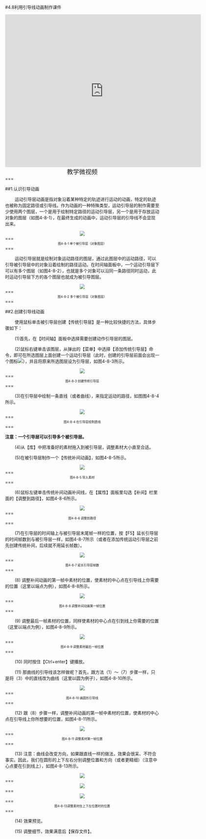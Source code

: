 #4.8利用引导线动画制作课件

<div align="center"><iframe frameborder="0" width="640" height="498" src="https://v.qq.com/iframe/player.html?vid=y0534yg1dyh&tiny=0&auto=0" allowfullscreen></iframe></div>
<div align="center"><span style="font-size:20px">教学微视频</span></div>
===

##1.认识引导动画

&nbsp;&nbsp;&nbsp;&nbsp;&nbsp;&nbsp;&nbsp;&nbsp;运动引导层动画是指对象沿着某种特定的轨迹进行运动的动画，特定的轨迹也被称为固定路径或引导线。作为动画的一种特殊类型，运动引导层的制作需要至少使用两个图层，一个是用于绘制特定路径的运动引导层，另一个是用于存放运动对象的图层（如图4-8-1），在最终生成的动画中，运动引导层的引导线不会显现出来。

<div align="center"><img src="/assets/4-9-1.png"></div>
===
<div align="center"><span style="font-size:10px">图4-8-1 单个被引导层（对象图层）</span></div>
===

&nbsp;&nbsp;&nbsp;&nbsp;&nbsp;&nbsp;&nbsp;&nbsp;运动引导层就是绘制对象运动路径的图层，通过此图层中的运动路径，可以引导被引导层中的对象沿着绘制的路径运动。在时间轴面板中，一个运动引导层下可以有多个图层（如图4-8-2），也就是多个对象可以沿同一条路径同时运动，此时运动引导层下方的各个图层也就成为被引导图层。

<div align="center"><img src="/assets/4-9-2.png"></div>
===
<div align="center"><span style="font-size:10px">图4-8-2 多个被引导层（对象图层）</span></div>
===

##2.创建引导线动画

&nbsp;&nbsp;&nbsp;&nbsp;&nbsp;&nbsp;&nbsp;&nbsp;使用鼠标单击被引导层创建【传统引导层】是一种比较快捷的方法，具体步骤如下：

&nbsp;&nbsp;&nbsp;&nbsp;&nbsp;&nbsp;&nbsp;&nbsp;(1)首先，在【时间轴】面板中选择需要创建动作引导层的图层。

&nbsp;&nbsp;&nbsp;&nbsp;&nbsp;&nbsp;&nbsp;&nbsp;(2)鼠标右键单击该图层，从弹出的【菜单】中选择【添加传统引导层】命令，即可在所选图层上面创建一个运动引导层（此时，创建的引导层前面会出现一个图标![](/assets/4-9-3.png)），并且将原来所选图层设为引导层，如图4-8-3所示。

<div align="center"><img src="/assets/4-9-4.png"></div>
===
<div align="center"><span style="font-size:10px">图4-8-3 创建传统引导层</span></div>
===

&nbsp;&nbsp;&nbsp;&nbsp;&nbsp;&nbsp;&nbsp;&nbsp;(3)在引导层中绘制一条直线（或者曲线），来指定运动的路径，如图图4-8-4所示。

<div align="center"><img src="/assets/4-9-5.png"></div>
===
<div align="center"><span style="font-size:10px">图4-8-4  在引导层绘制直线</span></div>
===

**注意：一个引导层可以引导多个被引导层。**

&nbsp;&nbsp;&nbsp;&nbsp;&nbsp;&nbsp;&nbsp;&nbsp;(4)从【库】中把准备好的素材拖入到被引导层，调整素材大小直至合适。

&nbsp;&nbsp;&nbsp;&nbsp;&nbsp;&nbsp;&nbsp;&nbsp;(5)在被引导层制作一个【传统补间动画】，如图4-8-5所示。

<div align="center"><img src="/assets/4-9-6.png"></div>
===
<div align="center"><span style="font-size:10px">图4-8-5 导入素材</span></div>
===

&nbsp;&nbsp;&nbsp;&nbsp;&nbsp;&nbsp;&nbsp;&nbsp;(6)鼠标左键单击传统补间动画补间线，在【属性】面板里勾选【补间】栏里面的【调整到路径】，如图4-8-6所示。

<div align="center"><img src="/assets/4-9-7.png"></div>
===
<div align="center"><span style="font-size:10px">图4-8-6 调整到路径</span></div>
===

&nbsp;&nbsp;&nbsp;&nbsp;&nbsp;&nbsp;&nbsp;&nbsp;(7)在引导层的时间轴上与被引导层末尾帧一样的位置，按【F5】延长引导层的时间帧数到与被引导层一样，如图4-8-7所示（或者在添加传统运动引导层之前先创建传统补间，后续就不用延长帧数）。

<div align="center"><img src="/assets/4-9-8.png"></div>
===
<div align="center"><span style="font-size:10px">图4-8-7 延长引导层帧数</span></div>
===

&nbsp;&nbsp;&nbsp;&nbsp;&nbsp;&nbsp;&nbsp;&nbsp;(8) 调整补间动画的第一帧中素材的位置，使素材的中心点在引导线上你需要的位置（这里以端点为例），如图4-8-8所示。

<div align="center"><img src="/assets/4-9-9.png"></div>
===
<div align="center"><span style="font-size:10px">图4-8-8 调整补间动画第一帧位置</span></div>
===

&nbsp;&nbsp;&nbsp;&nbsp;&nbsp;&nbsp;&nbsp;&nbsp;(9) 调整最后一帧素材的位置，同样使素材的中心点在引到线上你需要的位置（这里以端点为例），如图4-8-9所示。

<div align="center"><img src="/assets/4-9-10.png"></div>
===
<div align="center"><span style="font-size:10px">图4-8-9 调整素材最后一帧位置</span></div>
===

&nbsp;&nbsp;&nbsp;&nbsp;&nbsp;&nbsp;&nbsp;&nbsp;(10) 同时按住【Ctrl+enter】键播放。

&nbsp;&nbsp;&nbsp;&nbsp;&nbsp;&nbsp;&nbsp;&nbsp;(11) 那曲线的引导线该怎样做呢？首先，跟方法（1）～（7）步骤一样，只是将（3）中的直线改为曲线（这里以圆为例子），如图4-8-10所示。

<div align="center"><img src="/assets/4-9-11.png"></div>
===
<div align="center"><span style="font-size:10px">图4-8-10 画圆形引导线</span></div>
===

&nbsp;&nbsp;&nbsp;&nbsp;&nbsp;&nbsp;&nbsp;&nbsp;(12) 跟（8）步骤一样，调整补间动画的第一帧中素材的位置，使素材的中心点在引导线上你所想要的位置，如图4-8-11所示。

<div align="center"><img src="/assets/4-9-12.png"></div>
===
<div align="center"><span style="font-size:10px">图4-8-11 调整素材第一帧位置</span></div>
===

&nbsp;&nbsp;&nbsp;&nbsp;&nbsp;&nbsp;&nbsp;&nbsp;(13) 注意：曲线会改变方向，如果跟直线一样的做法，效果会很呆、不符合事实。因此，我们在圆形的上下左右分别调整位置和方向（或者更精细）（注意中心点要在引到线上），如图4-8-13所示。
<div align="center"><img src="/assets/4-9-13.png"></div>
===
<div align="center"><img src="/assets/4-9-14.png"></div>
===
<div align="center"><img src="/assets/4-9-15.png"></div>
===
<div align="center"><span style="font-size:10px">图4-8-13调整素材在上下左位置时的位置</span></div>
===

&nbsp;&nbsp;&nbsp;&nbsp;&nbsp;&nbsp;&nbsp;&nbsp;(14) 效果预览。

&nbsp;&nbsp;&nbsp;&nbsp;&nbsp;&nbsp;&nbsp;&nbsp;(15) 调整细节，效果满意后【保存文件】。





